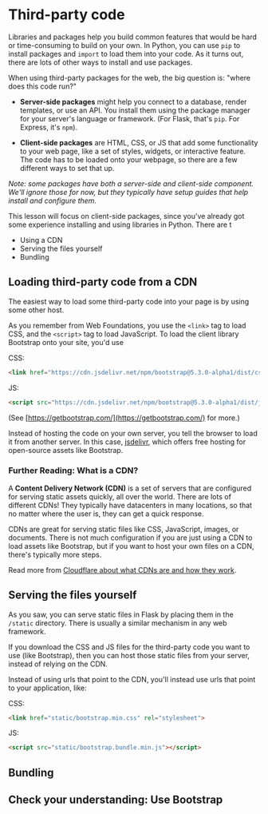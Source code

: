 # Third-party code

Libraries and packages help you build common features that would be hard or
time-consuming to build on your own. In Python, you can use `pip` to install
packages and `import` to load them into your code. As it turns out, there are
lots of other ways to install and use packages.

When using third-party packages for the web, the big question is: "where does
this code run?" 

* **Server-side packages** might help you connect to a database,
render templates, or use an API. You install them using the package manager for
your server's language or framework. (For Flask, that's `pip`. For Express, it's
`npm`).

* **Client-side packages** are HTML, CSS, or JS that add some functionality to
your web page, like a set of styles, widgets, or interactive feature. The
code has to be loaded onto your webpage, so there are a few different ways
to set that up.

_Note: some packages have both a server-side and client-side component. We'll
ignore those for now, but they typically have setup guides that help install and
configure them._

This lesson will focus on client-side packages, since you've already got some
experience installing and using libraries in Python. There are t

- Using a CDN
- Serving the files yourself
- Bundling

## Loading third-party code from a CDN

The easiest way to load some third-party code into your page is by using some
other host.

As you remember from Web Foundations, you use the `<link>` tag to load CSS, and 
the `<script>` tag to load JavaScript. To load the client library Bootstrap onto
your site, you'd use

CSS:
```html
<link href="https://cdn.jsdelivr.net/npm/bootstrap@5.3.0-alpha1/dist/css/bootstrap.min.css" rel="stylesheet" integrity="sha384-GLhlTQ8iRABdZLl6O3oVMWSktQOp6b7In1Zl3/Jr59b6EGGoI1aFkw7cmDA6j6gD" crossorigin="anonymous">
```

JS:
```html
<script src="https://cdn.jsdelivr.net/npm/bootstrap@5.3.0-alpha1/dist/js/bootstrap.bundle.min.js" integrity="sha384-w76AqPfDkMBDXo30jS1Sgez6pr3x5MlQ1ZAGC+nuZB+EYdgRZgiwxhTBTkF7CXvN" crossorigin="anonymous"></script>
```

(See [https://getbootstrap.com/](https://getbootstrap.com/) for more.)

Instead of hosting the code on your own server, you tell the browser to load it
from another server. In this case, [jsdelivr](https://www.jsdelivr.com/), which
offers free hosting for open-source assets like Bootstrap.

### Further Reading: What is a CDN?

A **Content Delivery Network (CDN)** is a set of servers that are configured for
serving static assets quickly, all over the world. There are lots of different
CDNs! They typically have datacenters in many locations, so that no matter where
the user is, they can get a quick response.

CDNs are great for serving static files like CSS, JavaScript, images, or
documents. There is not much configuration if you are just using a CDN to load
assets like Bootstrap, but if you want to host your own files on a CDN, there's
typically more steps.

Read more from [Cloudflare about what CDNs are and how they work](https://www.cloudflare.com/learning/cdn/what-is-a-cdn/).

## Serving the files yourself

As you saw, you can serve static files in Flask by placing them in the `/static`
directory. There is usually a similar mechanism in any web framework.

If you download the CSS and JS files for the third-party code you want to use
(like Bootstrap), then you can host those static files from your server, instead
of relying on the CDN.

Instead of using urls that point to the CDN, you'll instead use urls that point
to your application, like:

CSS:
```html
<link href="static/bootstrap.min.css" rel="stylesheet">
```

JS:
```html
<script src="static/bootstrap.bundle.min.js"></script>
```

## Bundling


## Check your understanding: Use Bootstrap



